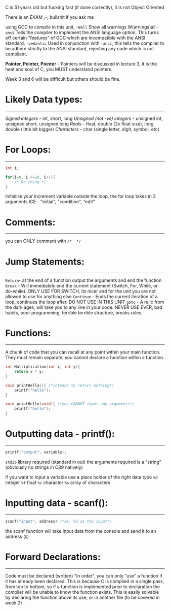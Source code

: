 C is 51 years old but fucking fast (if done correctly), it is not Object Oriented 

There is an EXAM ;-; bullshit if you ask me

using GCC to compile in this unit, 
`-Wall` Show all warnings W(arnings)all
`-ansi` Tells the compiler to implement the ANSI language option. This turns off certain "features" of GCC which are incompatible with the ANSI standard.
`-pedantic` Used in conjunction with `-ansi`, this tells the compiler to be adhere strictly to the ANSI standard, rejecting any code which is not compliant.

**Pointer, Pointer, Pointer** - Pointers will be discussed in lecture 3, it is the heat and soul of C, you MUST understand pointers.

Week 3 and 6 will be difficult but others should be fine.

# Likely Data types:
---
*Signed integers* - int, short, long
*Unsigned (not -ve) integers* - unsigned int, unsigned short, unsigned long
*Reals* - float, double (2x float size), long double (little bit bigger)
*Characters* - char (single letter, digit, symbol, etc)

# For Loops:
---
```c
int i;

for(i=0, i <=10, i++){
	/* Do thing */
}
```
Initialise your increment variable outside the loop, 
the for loop takes in 3 arguments ICE - "initial", "condition", "edit"

# Comments: 
---
you can ONLY comment with `/*  */`

# Jump Statements:
---
`Return`- at the end of a function output the arguments and end the function
`Break` - Will immediately end the current statement (Switch, For, While, or do-while). ONLY USE FOR SWITCH, its nicer and for the unit you are not allowed to use for anything else
`Continue` - Ends the current iteration of a loop, continues the loop after. DO NOT USE IN THIS UNIT
`goto` - A relic from the dark ages, will take you to any line in your code. NEVER USE EVER, bad habits, poor programming, terrible terrible structure, breaks rules. 

# Functions:
---
A chunk of code that you can recall at any point within your main function. They must remain separate, you cannot declare a function within a function.
```c
int Multiplication(int x, int y){
	return x * y;
}
```

```c
void printHello(){ /*intends to return nothing*/
	printf("hello");
}

void printHello(void){ /*you CANNOT input any arguments*/
	printf("hello");
}
```

# Outputting data - printf():
---
```c
printf("output", variable);
```
`stdio` library required (standard in out)
the arguments required is a "string" (obviously no strings in C89 natively)

if you want to input a variable use a place holder of the right data type
`%d` integer
`%f` float
`%c` character
`%s` array of characters

# Inputting data - scanf():
---
```c
scanf("input", address) /*ie. %d as the input*/
```
the scanf function will take input data from the console and send it to an address (`&`) 

# Forward Declarations:
---
Code must be declared (written) "in order", you can only "use" a function if it has already been declared. This is because C is complied in a single pass, from top to bottom, so if a function is implemented prior to declaration the compiler will be unable to know the function exists.
This is easily solvable by declaring the function above its use, or in another file (to be covered in week 2)